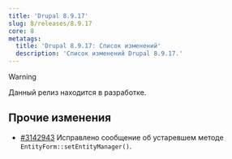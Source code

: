```yaml
---
title: 'Drupal 8.9.17'
slug: 8/releases/8.9.17
core: 8
metatags:
  title: 'Drupal 8.9.17: Список изменений'
  description: 'Список изменений Drupal 8.9.17.'
---
```


> [!WARNING]
> Данный релиз находится в разработке.

## Прочие изменения

* [#3142943](https://www.drupal.org/project/drupal/issues/3142943) Исправлено сообщение об устаревшем методе `EntityForm::setEntityManager()`.
